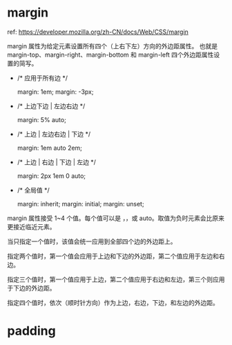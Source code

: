 # margin
ref: https://developer.mozilla.org/zh-CN/docs/Web/CSS/margin

margin 属性为给定元素设置所有四个（上右下左）方向的外边距属性。
也就是 margin-top、margin-right、margin-bottom 和 margin-left 四个外边距属性设置的简写。

- /* 应用于所有边 */

    margin: 1em;
    margin: -3px;

- /* 上边下边 | 左边右边 */

    margin: 5% auto;

- /* 上边 | 左边右边 | 下边 */

    margin: 1em auto 2em;

- /* 上边 | 右边 | 下边 | 左边 */

    margin: 2px 1em 0 auto;

- /* 全局值 */

  margin: inherit;
  margin: initial;
  margin: unset;

margin 属性接受 1~4 个值。每个值可以是 <length>，<percentage>，或 auto。取值为负时元素会比原来更接近临近元素。

当只指定一个值时，该值会统一应用到全部四个边的外边距上。

指定两个值时，第一个值会应用于上边和下边的外边距，第二个值应用于左边和右边。

指定三个值时，第一个值应用于上边，第二个值应用于右边和左边，第三个则应用于下边的外边距。

指定四个值时，依次（顺时针方向）作为上边，右边，下边，和左边的外边距。


# padding
